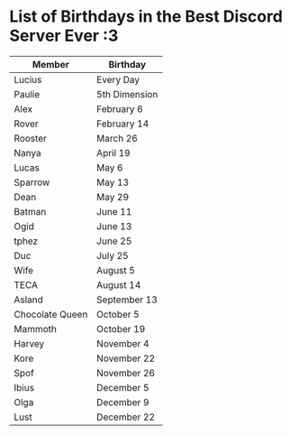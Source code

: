 # List of Birthdays in the Best Discord Server Ever :3

Member | Birthday
------ | --------
Lucius | Every Day
Paulie | 5th Dimension
Alex | February 6
Rover | February 14
Rooster | March 26
Nanya | April 19
Lucas | May 6
Sparrow | May 13
Dean | May 29
Batman | June 11
Ogid | June 13
tphez | June 25
Duc | July 25
Wife | August 5
TECA | August 14
Asland | September 13
Chocolate Queen | October 5
Mammoth | October 19
Harvey | November 4
Kore | November 22
Spof | November 26
Ibius | December 5
Olga | December 9
Lust | December 22

